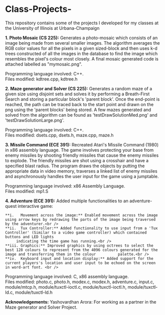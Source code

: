 # Class-Projects-
This repository contains some of the projects I developed for my classes at the University of Illinois at Urbana-Champaign <br />

**1. Photo Mosaic (CS 225):** Generates a photo-mosaic which consists of an image being made from several smaller images. The algorithm 
averages the RGB color values for all the pixels in a given sized-block and then uses k-d trees constructed of all the images
in the database to find the image which resembles the pixel's colour most closely. A final mosaic generated code is attached 
labelled as "mymosaic.png".<br />

Programming language involved: C++.<br />
Files modified: kdtree.cpp, kdtree.h

**2. Maze generator and Solver (CS 225):** Generates a random maze of a given size using disjoint sets and solves it by performing a 
Breath-First Search and storing a particular block's 'parent block'. Once the end-point is reached, the path can be 
traced back to the start point and drawn on the png using the 'parent blocks' being stored. A few mazes generated and 
solved from the algorithm can be found as 'testDrawSolutionMed.png' and 'testDrawSolutionLarge.png'.

Programming language involved: C++. <br />
Files modified: dsets.cpp, dsets.h, maze.cpp, maze.h


**3. Missile Command (ECE 391):** Recreated Atari's Missile Command (1980) in x86 assembly language. The game involves protecting your base
from enemy missiles by shooting friendly missiles that cause the enemy missiles to explode. The friendly missiles are shot using a crosshair
and have a specified blast radius. The program draws the objects by putting the appropriate data in video memory, traverses a linked list of enemy missiles
and asynchronously handles the user input for the game using a jumptable. 

Programming language involved: x86 Assembly Language.<br />
Files modified: mp1.S<br />

**4. Adventure (ECE 391):** Added multiple functionalities to an adventure-quest interactive game:

    **i.   Movement across the image:** Enabled movement across the image using arrow keys by redrawing the parts of the image being traversed by the adventurer.<br />
    **ii.  Tux Controller:** Added functionality to use input from a 'Tux Controller' (Similar to a video game controller) which contained buttons and LED lights
         indicating the time game has running.<br />
    **iii. Graphics:** Improved graphics by using octrees to select the best 128 colours to represent from the 4096 colours generated for the image and transferring them in the colour          palette.<br />
    **iv.  Keyboard input and location display:** Added support for the current players's location and user input to be echoed on the screen in word-art font. <br />


Programming language involved: C, x86 assembly language.<br />
Files modified: photo.c, photo.h, modex.c, modex.h, adventure.c, input.c, module/mtcp.h, module/tuxctl-ioctl.c, module/tuxctl-ioctl.h, module/tuxctl-ld.c,
module/tuxctl-ld.h<br />


**Acknowledgements:**
    Yashovardhan Arora: For working as a partner in the Maze generator and Solver Project.